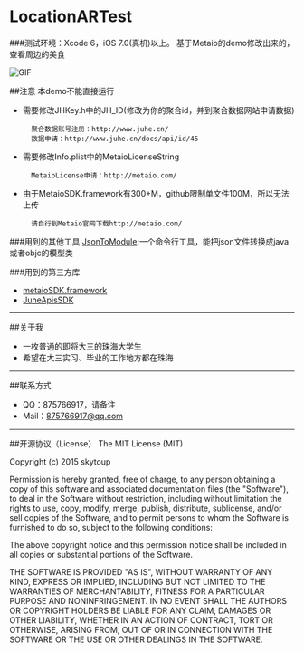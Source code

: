 # LocationARTest
###测试环境：Xcode 6，iOS 7.0(真机)以上。
基于Metaio的demo修改出来的，查看周边的美食

![GIF](1.gif)

##注意
本demo不能直接运行

* 需要修改JHKey.h中的JH_ID(修改为你的聚合id，并到聚合数据网站申请数据)

		聚合数据账号注册：http://www.juhe.cn/
		数据申请：http://www.juhe.cn/docs/api/id/45
		
* 需要修改Info.plist中的MetaioLicenseString

		MetaioLicense申请：http://metaio.com/

* 由于MetaioSDK.framework有300+M，github限制单文件100M，所以无法上传

		请自行到Metaio官网下载http://metaio.com/

###用到的其他工具
[JsonToModule](https://github.com/skytoup/JsonToModule):一个命令行工具，能把json文件转换成java或者objc的模型类

###用到的第三方库
* [metaioSDK.framework](http://metaio.com/)
* [JuheApisSDK](http://www.juhe.cn/)

-----
##关于我
* 一枚普通的即将大三的珠海大学生
* 希望在大三实习、毕业的工作地方都在珠海

-----
##联系方式
* QQ：875766917，请备注
* Mail：875766917@qq.com
 
-----
##开源协议（License）
The MIT License (MIT)

Copyright (c) 2015 skytoup

Permission is hereby granted, free of charge, to any person obtaining a copy
of this software and associated documentation files (the "Software"), to deal
in the Software without restriction, including without limitation the rights
to use, copy, modify, merge, publish, distribute, sublicense, and/or sell
copies of the Software, and to permit persons to whom the Software is
furnished to do so, subject to the following conditions:

The above copyright notice and this permission notice shall be included in all
copies or substantial portions of the Software.

THE SOFTWARE IS PROVIDED "AS IS", WITHOUT WARRANTY OF ANY KIND, EXPRESS OR
IMPLIED, INCLUDING BUT NOT LIMITED TO THE WARRANTIES OF MERCHANTABILITY,
FITNESS FOR A PARTICULAR PURPOSE AND NONINFRINGEMENT. IN NO EVENT SHALL THE
AUTHORS OR COPYRIGHT HOLDERS BE LIABLE FOR ANY CLAIM, DAMAGES OR OTHER
LIABILITY, WHETHER IN AN ACTION OF CONTRACT, TORT OR OTHERWISE, ARISING FROM,
OUT OF OR IN CONNECTION WITH THE SOFTWARE OR THE USE OR OTHER DEALINGS IN THE
SOFTWARE.